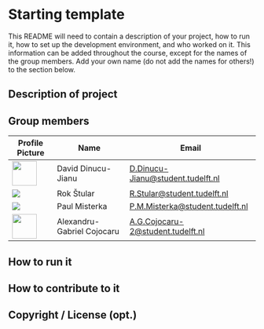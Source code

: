 # Starting template

This README will need to contain a description of your project, how to run it, how to set up the development environment, and who worked on it.
This information can be added throughout the course, except for the names of the group members.
Add your own name (do not add the names for others!) to the section below.

## Description of project

## Group members

| Profile Picture                                                                                           | Name               | Email                             |
| --------------------------------------------------------------------------------------------------------- | ------------------ | --------------------------------- |
| <img src="https://gitlab.ewi.tudelft.nl/uploads/-/system/user/avatar/4705/avatar.png?width=100" width=50> | David Dinucu-Jianu | D.Dinucu-Jianu@student.tudelft.nl |
| ![](https://en.gravatar.com/userimage/215919617/deb21f77ed0ec5c42d75b0dae551b912.png?size=50)             | Rok Štular         | R.Stular@student.tudelft.nl       |
| ![](https://avatars.githubusercontent.com/u/45182027?v=4&size=50)                                         | Paul Misterka      | P.M.Misterka@student.tudelft.nl   |
| <img src="https://secure.gravatar.com/avatar/065ab34531af46f9d554ea8c2067a07d?s=800&d=identicon" width=50> | Alexandru-Gabriel Cojocaru | A.G.Cojocaru-2@student.tudelft.nl |
<!-- Instructions (remove once assignment has been completed -->
<!-- - Add (only!) your own name to the table above (use Markdown formatting) -->
<!-- - Mention your *student* email address -->
<!-- - Preferably add a recognizable photo, otherwise add your GitLab photo -->
<!-- - (please make sure the photos have the same size) -->

## How to run it

## How to contribute to it

## Copyright / License (opt.)
